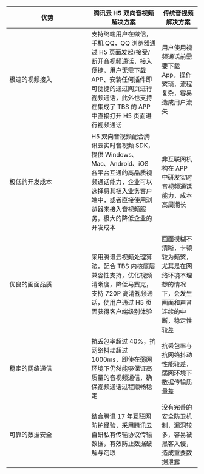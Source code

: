 
<style>
table th:first-of-type {
    width:  200px;
}
</style>

|**优势**	|**腾讯云 H5 双向音视频解决方案**|	**传统音视频解决方案**|
|-------|-------------------------|-----------------|
|极速的视频接入|支持终端用户在微信，手机 QQ，QQ 浏览器通过 H5 页面发起/接受/断开音视频通话，接入便捷，用户无需下载 APP、安装任何插件即可便捷的通过网页进行视频通话，此外也支持在集成了 TBS 的 APP 中直接打开 H5 页面进行视频通话|用户使用视频通话前需要下载 App，操作繁琐，流程复杂，容易造成用户流失|
|极低的开发成本|H5 双向音视频配合腾讯云实时音视频 SDK，提供 Windows、Mac、Android、iOS 各平台互通的高品质视频通话能力，企业可以选择将其植入业务客户端中，或者直接使用浏览器来接入音视频服务，极大的降低企业的开发成本|非互联网机构在 APP 中研发实时音视频通话能力，成本高周期长|
|优良的画面品质|采用腾讯云视频处理算法，配合 TBS 内核底层兼容性支持，优化视频清晰度，降低马赛克，支持 720P 高清视频通话，使用户通过 H5 页面获得客户端级别体验|画面模糊不清晰，卡顿较为频繁，尤其是在网络环境不理想的情况下，会发生画面和声音连续的中断，稳定性较差|
|稳定的网络通信|抗丢包率超过 40%，抗网络抖动超过 1000ms，即使在弱网环境下仍然能够保证高质量的音视频通信，确保视频通话过程顺畅稳定|抗丢包率与抗网络抖动性能较差，弱网环境下数据传输质量差|
|可靠的数据安全|结合腾讯 17 年互联网防护经验，采用腾讯云自研私有传输协议传输数据，有效防止数据破解与窃取|没有完善的安全防卫机制，漏洞较多，容易被黑客入侵，造成重要数据泄露|

